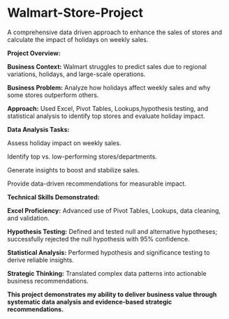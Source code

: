 # Walmart-Store-Project
A comprehensive data driven approach to enhance the sales of stores and calculate the impact of holidays on weekly sales.

**Project Overview:**

**Business Context:** Walmart struggles to predict sales due to regional variations, holidays, and large-scale operations.

**Business Problem:** Analyze how holidays affect weekly sales and why some stores outperform others.

**Approach:** Used Excel, Pivot Tables, Lookups,hypothesis testing, and statistical analysis to identify top stores and evaluate holiday impact.


**Data Analysis Tasks:**

Assess holiday impact on weekly sales.

Identify top vs. low-performing stores/departments.

Generate insights to boost and stabilize sales.

Provide data-driven recommendations for measurable impact.


**Technical Skills Demonstrated:**

**Excel Proficiency:** Advanced use of Pivot Tables, Lookups, data cleaning, and validation.

**Hypothesis Testing:** Defined and tested null and alternative hypotheses; successfully rejected the null hypothesis with 95% confidence. 

**Statistical Analysis:** Performed hypothesis and significance testing to derive reliable insights.

**Strategic Thinking:** Translated complex data patterns into actionable business recommendations.

**This project demonstrates my ability to deliver business value through systematic data analysis and evidence-based strategic recommendations.**



